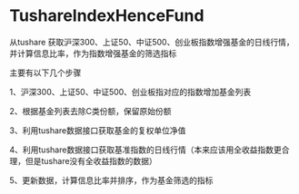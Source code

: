 # TushareIndexHenceFund
从tushare 获取沪深300、上证50、中证500、创业板指数增强基金的日线行情，并计算信息比率，作为指数增强基金的筛选指标

主要有以下几个步骤

1、沪深300、上证50、中证500、创业板指对应的指数增加基金列表

2、根据基金列表去除C类份额，保留原始份额

3、利用tushare数据接口获取基金的复权单位净值

4、利用tushare数据接口获取基准指数的日线行情（本来应该用全收益指数更合理，但是tushare没有全收益指数的数据）

5、更新数据，计算信息比率并排序，作为基金筛选的指标
